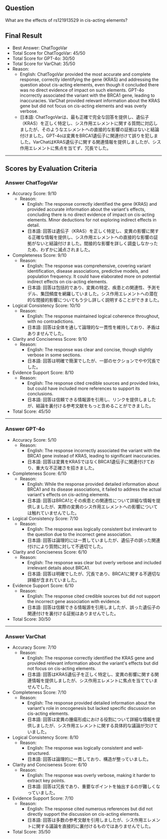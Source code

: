 ## Question

What are the effects of rs121913529 in cis-acting elements?

## Final Result

- Best Answer: ChatTogoVar
- Total Score for ChatTogoVar: 45/50
- Total Score for GPT-4o: 30/50
- Total Score for VarChat: 35/50
- Reason:
  - English: ChatTogoVar provided the most accurate and complete response, correctly identifying the gene (KRAS) and addressing the question about cis-acting elements, even though it concluded there was no direct evidence of impact on such elements. GPT-4o incorrectly associated the variant with the BRCA1 gene, leading to inaccuracies. VarChat provided relevant information about the KRAS gene but did not focus on cis-acting elements and was overly verbose.
  - 日本語: ChatTogoVarは、最も正確で完全な回答を提供し、遺伝子（KRAS）を正しく特定し、シス作用エレメントに関する質問に対応しましたが、そのようなエレメントへの直接的な影響の証拠はないと結論付けました。GPT-4oは変異をBRCA1遺伝子に関連付けて誤りを犯しました。VarChatはKRAS遺伝子に関する関連情報を提供しましたが、シス作用エレメントに焦点を当てず、冗長でした。

---

## Scores by Evaluation Criteria

### Answer ChatTogoVar
- Accuracy Score: 9/10
  - Reason: 
    - English: The response correctly identified the gene (KRAS) and provided accurate information about the variant's effects, concluding there is no direct evidence of impact on cis-acting elements. Minor deductions for not exploring indirect effects in detail.
    - 日本語: 回答は遺伝子（KRAS）を正しく特定し、変異の影響に関する正確な情報を提供し、シス作用エレメントへの直接的な影響の証拠がないと結論付けました。間接的な影響を詳しく調査しなかったため、わずかに減点されました。
- Completeness Score: 9/10
  - Reason: 
    - English: The response was comprehensive, covering variant identification, disease associations, predictive models, and population frequency. It could have elaborated more on potential indirect effects on cis-acting elements.
    - 日本語: 回答は包括的であり、変異の特定、疾患との関連性、予測モデル、集団頻度を網羅していました。シス作用エレメントへの潜在的な間接的影響についてもう少し詳しく説明することができました。
- Logical Consistency Score: 10/10
  - Reason: 
    - English: The response maintained logical coherence throughout, with no contradictions.
    - 日本語: 回答は全体を通して論理的な一貫性を維持しており、矛盾はありませんでした。
- Clarity and Conciseness Score: 9/10
  - Reason: 
    - English: The response was clear and concise, though slightly verbose in some sections.
    - 日本語: 回答は明確で簡潔でしたが、一部のセクションでやや冗長でした。
- Evidence Support Score: 8/10
  - Reason: 
    - English: The response cited credible sources and provided links, but could have included more references to support its conclusions.
    - 日本語: 回答は信頼できる情報源を引用し、リンクを提供しましたが、結論を裏付ける参考文献をもっと含めることができました。
- Total Score: 45/50

---

### Answer GPT-4o
- Accuracy Score: 5/10
  - Reason: 
    - English: The response incorrectly associated the variant with the BRCA1 gene instead of KRAS, leading to significant inaccuracies.
    - 日本語: 回答は変異をKRASではなくBRCA1遺伝子に関連付けており、重大な不正確さを招きました。
- Completeness Score: 6/10
  - Reason: 
    - English: While the response provided detailed information about BRCA1 and its disease associations, it failed to address the actual variant's effects on cis-acting elements.
    - 日本語: 回答はBRCA1とその疾患との関連性について詳細な情報を提供しましたが、実際の変異のシス作用エレメントへの影響については触れていませんでした。
- Logical Consistency Score: 7/10
  - Reason: 
    - English: The response was logically consistent but irrelevant to the question due to the incorrect gene association.
    - 日本語: 回答は論理的には一貫していましたが、遺伝子の誤った関連付けにより質問に対して不適切でした。
- Clarity and Conciseness Score: 6/10
  - Reason: 
    - English: The response was clear but overly verbose and included irrelevant details about BRCA1.
    - 日本語: 回答は明確でしたが、冗長であり、BRCA1に関する不適切な詳細が含まれていました。
- Evidence Support Score: 6/10
  - Reason: 
    - English: The response cited credible sources but did not support the incorrect gene association with evidence.
    - 日本語: 回答は信頼できる情報源を引用しましたが、誤った遺伝子の関連付けを裏付ける証拠はありませんでした。
- Total Score: 30/50

---

### Answer VarChat
- Accuracy Score: 7/10
  - Reason: 
    - English: The response correctly identified the KRAS gene and provided relevant information about the variant's effects but did not focus on cis-acting elements.
    - 日本語: 回答はKRAS遺伝子を正しく特定し、変異の影響に関する関連情報を提供しましたが、シス作用エレメントに焦点を当てていませんでした。
- Completeness Score: 7/10
  - Reason: 
    - English: The response provided detailed information about the variant's role in oncogenesis but lacked specific discussion on cis-acting elements.
    - 日本語: 回答は変異の腫瘍形成における役割について詳細な情報を提供しましたが、シス作用エレメントに関する具体的な議論が欠けていました。
- Logical Consistency Score: 8/10
  - Reason: 
    - English: The response was logically consistent and well-structured.
    - 日本語: 回答は論理的に一貫しており、構造が整っていました。
- Clarity and Conciseness Score: 6/10
  - Reason: 
    - English: The response was overly verbose, making it harder to extract key points.
    - 日本語: 回答は冗長であり、重要なポイントを抽出するのが難しくなっていました。
- Evidence Support Score: 7/10
  - Reason: 
    - English: The response cited numerous references but did not directly support the discussion on cis-acting elements.
    - 日本語: 回答は多数の参考文献を引用しましたが、シス作用エレメントに関する議論を直接的に裏付けるものではありませんでした。
- Total Score: 35/50